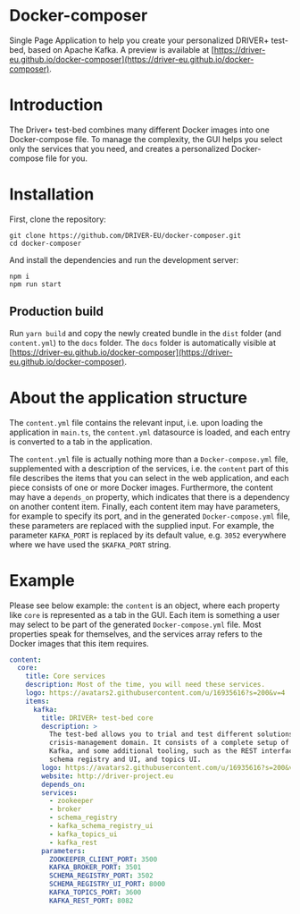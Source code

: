 # Docker-composer
Single Page Application to help you create your personalized DRIVER+ test-bed, based on Apache Kafka.
A preview is available at [https://driver-eu.github.io/docker-composer](https://driver-eu.github.io/docker-composer).

# Introduction
The Driver+ test-bed combines many different Docker images into one Docker-compose file. To manage the complexity, the GUI helps you select only the services that you need, and creates a personalized Docker-compose file for you.

# Installation

First, clone the repository:
```console
git clone https://github.com/DRIVER-EU/docker-composer.git
cd docker-composer
```

And install the dependencies and run the development server:
```console
npm i
npm run start
```

## Production build

Run `yarn build` and copy the newly created bundle in the `dist` folder (and `content.yml`) to the `docs` folder. The `docs` folder is automatically visible at [https://driver-eu.github.io/docker-composer](https://driver-eu.github.io/docker-composer).

# About the application structure

The `content.yml` file contains the relevant input, i.e. upon loading the application in `main.ts`, the `content.yml` datasource is loaded, and each entry is converted to a tab in the application.

The `content.yml` file is actually nothing more than a `Docker-compose.yml` file, supplemented with a description of the services, i.e. the `content` part of this file describes the items that you can select in the web application, and each piece consists of one or more Docker images. Furthermore, the content may have a `depends_on` property, which indicates that there is a dependency on another content item. Finally, each content item may have parameters, for example to specify its port, and in the generated `Docker-compose.yml` file, these parameters are replaced with the supplied input. For example, the parameter `KAFKA_PORT` is replaced by its default value, e.g. `3052` everywhere where we have used the `$KAFKA_PORT` string.

# Example

Please see below example: the `content` is an object, where each property like `core` is represented as a tab in the GUI. Each item is something a user may select to be part of the generated `Docker-compose.yml` file. Most properties speak for themselves, and the services array refers to the Docker images that this item requires.

```yaml
content:
  core:
    title: Core services
    description: Most of the time, you will need these services.
    logo: https://avatars2.githubusercontent.com/u/16935616?s=200&v=4
    items:
      kafka:
        title: DRIVER+ test-bed core
        description: >
          The test-bed allows you to trial and test different solutions in the
          crisis-management domain. It consists of a complete setup of Apache
          Kafka, and some additional tooling, such as the REST interface,
          schema registry and UI, and topics UI.
        logo: https://avatars2.githubusercontent.com/u/16935616?s=200&v=4
        website: http://driver-project.eu
        depends_on:
        services:
          - zookeeper
          - broker
          - schema_registry
          - kafka_schema_registry_ui
          - kafka_topics_ui
          - kafka_rest
        parameters:
          ZOOKEEPER_CLIENT_PORT: 3500
          KAFKA_BROKER_PORT: 3501
          SCHEMA_REGISTRY_PORT: 3502
          SCHEMA_REGISTRY_UI_PORT: 8000
          KAFKA_TOPICS_PORT: 3600
          KAFKA_REST_PORT: 8082
```